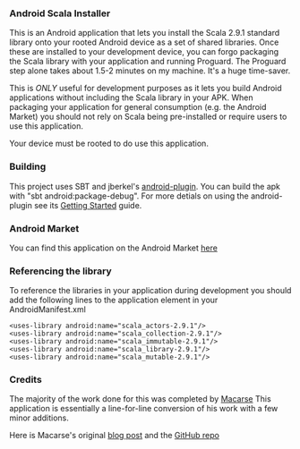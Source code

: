 ### Android Scala Installer
This is an Android application that lets you install the Scala 2.9.1 standard library onto your rooted Android device as a set of shared libraries.
Once these are installed to your development device, you can forgo packaging the Scala library with your application and running Proguard. The Proguard
step alone takes about 1.5-2 minutes on my machine.  It's a huge time-saver.

This is *ONLY* useful for development purposes as it lets you build Android applications without including the Scala library
in your APK.  When packaging your application for general consumption (e.g. the Android Market) you should not rely on Scala being pre-installed
or require users to use this application.

Your device must be rooted to do use this application.

### Building

This project uses SBT and jberkel's [android-plugin](https://github.com/jberkel/android-plugin).  You can build the apk with "sbt android:package-debug".  For more detials on using the android-plugin see its [Getting Started](https://github.com/jberkel/android-plugin/wiki/getting-started) guide.

### Android Market

You can find this application on the Android Market [here](https://market.android.com/details?id=com.mobilemagic.scalainstaller)

### Referencing the library

To reference the libraries in your application during development you should add the following lines to the application element in your AndroidManifest.xml


    <uses-library android:name="scala_actors-2.9.1"/>
    <uses-library android:name="scala_collection-2.9.1"/>
    <uses-library android:name="scala_immutable-2.9.1"/>
    <uses-library android:name="scala_library-2.9.1"/>
    <uses-library android:name="scala_mutable-2.9.1"/>


### Credits

The majority of the work done for this was completed by [Macarse](https://github.com/Macarse)
This application is essentially a line-for-line conversion of his work with a few minor additions.

Here is Macarse's original [blog post](http://android-argentina.blogspot.com/2011/11/roboinstaller-install-roboguice.html)
and the [GitHub repo](https://github.com/Macarse/Roboinstaller)
